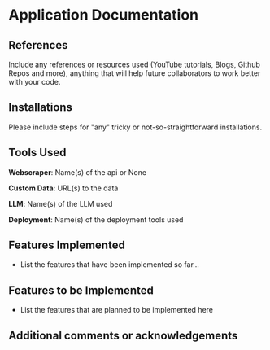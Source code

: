 # Application Documentation

## References

Include any references or resources used (YouTube tutorials, Blogs, Github Repos and more), anything that will help future collaborators to work better with your code.

## Installations

Please include steps for "any" tricky or not-so-straightforward installations. 

## Tools Used
**Webscraper**: Name(s) of the api or None

**Custom Data**: URL(s) to the data

**LLM**: Name(s) of the LLM used  

**Deployment**: Name(s) of the deployment tools used

## Features Implemented
- List the features that have been implemented so far...

## Features to be Implemented
- List the features that are planned to be implemented here

## Additional comments or acknowledgements
